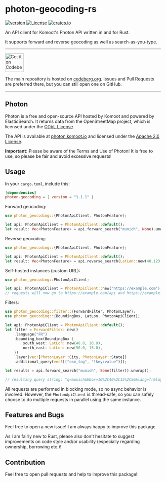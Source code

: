 # photon-geocoding-rs

[![version](https://img.shields.io/badge/version-1.1.1-green.svg)](https://codeberg.org/vollkorntomate/photon-geocoding-rs)
[![License](https://img.shields.io/badge/License-Apache%202.0-blue.svg)](https://www.apache.org/licenses/LICENSE-2.0)
[![crates.io](https://img.shields.io/badge/crates.io-v1.1.1-orange.svg?logo=rust)](https://crates.io/crates/photon-geocoding)

An API client for Komoot's Photon API written in and for Rust.

It supports forward and reverse geocoding as well as search-as-you-type.

---

<a href="https://codeberg.org/vollkorntomate/photon-geocoding-rs">
    <img alt="Get it on Codeberg" src="https://get-it-on.codeberg.org/get-it-on-blue-on-white.png" height="60">
</a>

The main repository is hosted on [codeberg.org](https://codeberg.org/vollkorntomate/photon-geocoding-rs). Issues and Pull Requests are preferred there, but you can still open one on GitHub.

---

## Photon

Photon is a free and open-source API hosted by Komoot and powered by ElasticSearch. It returns data from the OpenStreetMap project,
which is licensed under the [ODbL License](https://opendatacommons.org/licenses/odbl/).

The API is available at [photon.komoot.io](https://photon.komoot.io)
and licensed under the [Apache 2.0 License](https://www.apache.org/licenses/LICENSE-2.0).

**Important:** Please be aware of the Terms and Use of Photon! It is free to use, so please be fair and avoid excessive requests!

## Usage

In your `cargo.toml`, include this:
```toml
[dependencies]
photon-geocoding = { version = "1.1.1" }
```

Forward geocoding:
```rust
use photon_geocoding::{PhotonApiClient, PhotonFeature};

let api: PhotonApiClient = PhotonApiClient::default();
let result: Vec<PhotonFeature> = api.forward_search("munich", None).unwrap();
```

Reverse geocoding:
```rust
use photon_geocoding::{PhotonApiClient, PhotonFeature};

let api: PhotonApiClient = PhotonApiClient::default();
let result: Vec<PhotonFeature> = api.reverse_search(LatLon::new(48.123, 11.321), None).unwrap();
```

Self-hosted instances (custom URL):
```rust
use photon_geocoding::PhotonApiClient;

let api: PhotonApiClient = PhotonApiClient::new("https://example.com");
// requests will now go to https://example.com/api and https://example.com/reverse
```

Filters:
```rust
use photon_geocoding::filter::{ForwardFilter, PhotonLayer};
use photon_geocoding::{BoundingBox, LatLon, PhotonApiClient};

let api: PhotonApiClient = PhotonApiClient::default();
let filter = ForwardFilter::new()
    .language("FR")
    .bounding_box(BoundingBox {
        south_west: LatLon::new(40.0, 10.0),
        north_east: LatLon::new(50.0, 15.0),
    })
    .layer(vec![PhotonLayer::City, PhotonLayer::State])
    .additional_query(vec![("osm_tag", "!key:value")]);

let results = api.forward_search("munich", Some(filter)).unwrap();

// resulting query string: "q=munich&bbox=10%2C40%2C15%2C50&lang=fr&layer=city&layer=state&osm_tag=%21key%3Avalue"
```

All requests are performed in blocking mode, so no async behavior is involved. However, the `PhotonApiClient` is thread-safe, so you can safely choose to do multiple requests in parallel using the same instance.

## Features and Bugs

Feel free to open a new issue! I am always happy to improve this package.

As I am fairly new to Rust, please also don't hesitate to suggest improvements on code style and/or usability (especially regarding ownership, borrowing etc.)!

## Contribution

Feel free to open pull requests and help to improve this package!